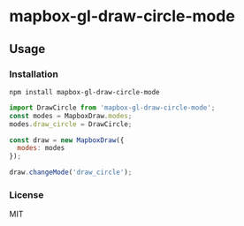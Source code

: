 # mapbox-gl-draw-circle-mode


## Usage

### Installation

```
npm install mapbox-gl-draw-circle-mode
```

```js
import DrawCircle from 'mapbox-gl-draw-circle-mode';
const modes = MapboxDraw.modes;
modes.draw_circle = DrawCircle;

const draw = new MapboxDraw({
  modes: modes
});

draw.changeMode('draw_circle');
```

### License

MIT
